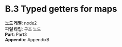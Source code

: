 # B.3 Typed getters for maps

**노드 레벨**: node2  
**파일 타입**: 구조 노드  
**Part**: Part3  
**Appendix**: AppendixB  

